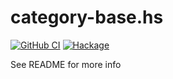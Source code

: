 # category-base.hs

[![GitHub CI](https://github.com/strake/category-base.hs/workflows/CI/badge.svg)](https://github.com/strake/category-base.hs/actions)
[![Hackage](https://img.shields.io/hackage/v/category-base.hs.svg?logo=haskell)](https://hackage.haskell.org/package/category-base.hs)

See README for more info
